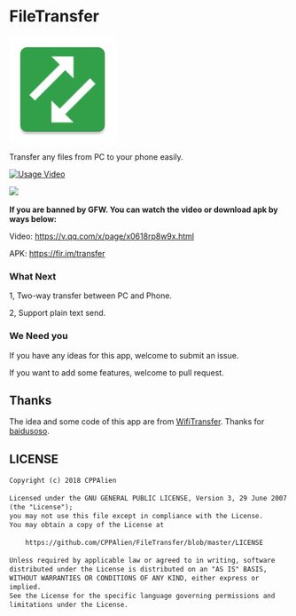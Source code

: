 # FileTransfer
![](https://github.com/CPPAlien/FileTransfer/raw/master/app/src/main/res/mipmap-xxxhdpi/ic_launcher.png)

Transfer any files from PC to your phone easily.

[![Usage Video](http://7xq276.com2.z0.glb.qiniucdn.com/filetransfer_cover1.jpg)](https://www.youtube.com/watch?v=NUNaORa1YzM)

[![](http://7xq276.com2.z0.glb.qiniucdn.com/google_play.png)](https://play.google.com/store/apps/details?id=me.pengtao.filetransfer)

**If you are banned by GFW. You can watch the video or download apk by ways below:**

Video: https://v.qq.com/x/page/x0618rp8w9x.html

APK: https://fir.im/transfer

### What Next
1, Two-way transfer between PC and Phone. 

2, Support plain text send.

### We Need you
If you have any ideas for this app, welcome to submit an issue. 

If you want to add some features, welcome to pull request. 

## Thanks
The idea and some code of this app are from [WifiTransfer](https://github.com/baidusoso/WifiTransfer).
Thanks for [baidusoso](https://github.com/baidusoso).

## LICENSE
```
Copyright (c) 2018 CPPAlien

Licensed under the GNU GENERAL PUBLIC LICENSE, Version 3, 29 June 2007 (the "License");
you may not use this file except in compliance with the License.
You may obtain a copy of the License at

    https://github.com/CPPAlien/FileTransfer/blob/master/LICENSE

Unless required by applicable law or agreed to in writing, software
distributed under the License is distributed on an "AS IS" BASIS,
WITHOUT WARRANTIES OR CONDITIONS OF ANY KIND, either express or implied.
See the License for the specific language governing permissions and
limitations under the License.
```

